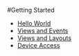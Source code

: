#Getting Started

* [Hello World](Hello_World.md)
* [Views and Events](Views_and_Events.md)
* [Views and Layouts](Views_and_Layouts.md)
* [Device Access](Device_Access.md)